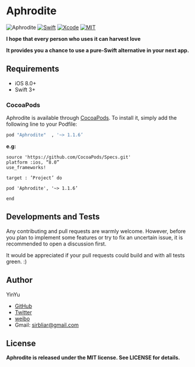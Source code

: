 # Aphrodite

![Aphrodite](http://on9ek9f89.bkt.clouddn.com/Aphrodite_logo.png)
[![Swift](https://img.shields.io/badge/Swift-3.2-orange.svg)](https://swift.org)
[![Xcode](https://img.shields.io/badge/Xcode-8.3-blue.svg)](https://developer.apple.com/xcode)
[![MIT](https://img.shields.io/badge/License-MIT-red.svg)](https://opensource.org/licenses/MIT)


**I hope that every person who uses it can harvest love**

 **It provides you a chance to use a pure-Swift alternative in your next app.**

## Requirements

- iOS 8.0+
- Swift 3+

### CocoaPods

Aphrodite is available through [CocoaPods](http://cocoapods.org). To install
it, simply add the following line to your Podfile:

```ruby
pod "Aphrodite"  , '~> 1.1.6’
```

**e.g:**

```
source 'https://github.com/CocoaPods/Specs.git'
platform :ios, “8.0”
use_frameworks!

target : ’Project’ do

pod 'Aphrodite', '~> 1.1.6’

end
```

## Developments and Tests
Any contributing and pull requests are warmly welcome. However, before you plan to implement some features or try to fix an uncertain issue, it is recommended to open a discussion first.

It would be appreciated if your pull requests could build and with all tests green. :)


## <a name="author"> Author
YinYu
- [GitHub](https://github.com/AnneBlair)
- [Twitter](https://twitter.com/291181204)
- [weibo](http://weibo.com/anneblair)
- Gmail: sirbliar@gmail.com

## License
**Aphrodite is released under the MIT license. See LICENSE for details.**


